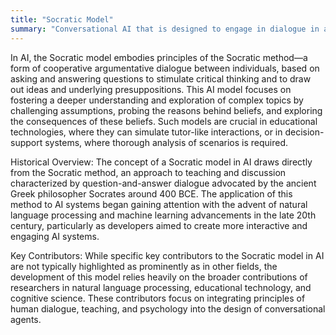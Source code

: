 ```yaml
---
title: "Socratic Model"
summary: "Conversational AI that is designed to engage in dialogue in a manner akin to Socratic questioning, aiming to stimulate critical thinking and draw out ideas and underlying presuppositions."
---
```

In AI, the Socratic model embodies principles of the Socratic method—a form of cooperative argumentative dialogue between individuals, based on asking and answering questions to stimulate critical thinking and to draw out ideas and underlying presuppositions. This AI model focuses on fostering a deeper understanding and exploration of complex topics by challenging assumptions, probing the reasons behind beliefs, and exploring the consequences of these beliefs. Such models are crucial in educational technologies, where they can simulate tutor-like interactions, or in decision-support systems, where thorough analysis of scenarios is required.

Historical Overview: The concept of a Socratic model in AI draws directly from the Socratic method, an approach to teaching and discussion characterized by question-and-answer dialogue advocated by the ancient Greek philosopher Socrates around 400 BCE. The application of this method to AI systems began gaining attention with the advent of natural language processing and machine learning advancements in the late 20th century, particularly as developers aimed to create more interactive and engaging AI systems.

Key Contributors: While specific key contributors to the Socratic model in AI are not typically highlighted as prominently as in other fields, the development of this model relies heavily on the broader contributions of researchers in natural language processing, educational technology, and cognitive science. These contributors focus on integrating principles of human dialogue, teaching, and psychology into the design of conversational agents.